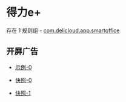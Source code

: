 # 得力e+

存在 1 规则组 - [com.delicloud.app.smartoffice](/src/apps/com.delicloud.app.smartoffice.ts)

## 开屏广告

- [示例-0](https://m.gkd.li/38517192/52482ac3-a5aa-4559-a006-0103ea0b8238)

- [快照-0](https://i.gkd.li/import/13445578)
- [快照-1](https://i.gkd.li/import/12843738)
